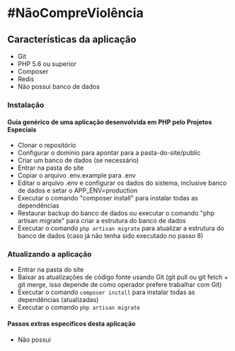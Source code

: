 # #NãoCompreViolência

## Características da aplicação

- Git
- PHP 5.6 ou superior
- Composer
- Redis
- Não possui banco de dados

### Instalação 
#### Guia genérico de uma aplicação desenvolvida em PHP pelo Projetos Especiais

- Clonar o repositório
- Configurar o domínio para apontar para a pasta-do-site/public
- Criar um banco de dados (se necessário)
- Entrar na pasta do site
- Copiar o arquivo .env.example para .env
- Editar o arquivo .env e configurar os dados do sistema, inclusive banco de dados e setar o APP_ENV=production
- Executar o comando "composer install" para instalar todas as dependências
- Restaurar backup do banco de dados ou executar o comando "php artisan migrate" para criar a estrutura do banco de dados
- Executar o comando `php artisan migrate` para atualizar a estrutura do banco de dados (caso já não tenha sido executado no passo 8)

### Atualizando a aplicação

- Entrar na pasta do site
- Baixar as atualizações de código fonte usando Git (git pull ou git fetch + git merge, isso depende de como operador prefere trabalhar com Git)
- Executar o comando `composer install` para instalar todas as dependências (atualizadas)
- Executar o comando `php artisan migrate`

#### Passos extras específicos desta aplicação

- Não possui

